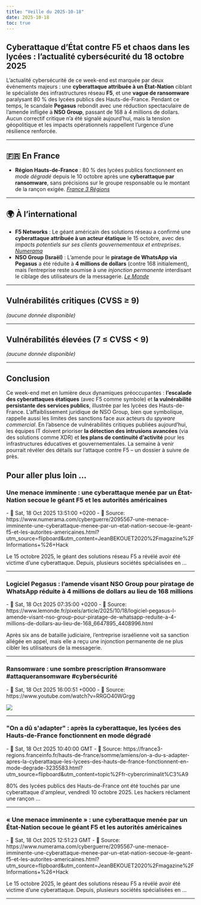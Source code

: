 ```yaml
---
title: "Veille du 2025-10-18"
date: 2025-10-18
toc: true
---
```


<aside class="toc-container md:col-span-1 md:pl-8" style="display:none">
  <div class="toc-title">Sommaire</div>
  <nav aria-label="Sommaire">
    <ul>
      <li><a href="#cyberattaque-detat-contre-f5-et-chaos-dans-les-lycees-lactualite-cybersecurite-du-18-octobre-2025">Cyberattaque d’État contre F5 et chaos dans les lycées : l’actualité cybersécurité du 18 octobre 2025</a>
      </li>
      <li><a href="#en-france">🇫🇷 En France</a>
      </li>
      <li><a href="#a-linternational">🌍 À l’international</a>
      </li>
      <li><a href="#vulnerabilites-critiques-cvss-9">Vulnérabilités critiques (CVSS ≥ 9)</a>
      </li>
      <li><a href="#vulnerabilites-elevees-7-cvss-9">Vulnérabilités élevées (7 ≤ CVSS < 9)</a>
      </li>
      <li><a href="#conclusion">Conclusion</a>
      </li>
    </ul>
  </nav>
</aside>
<script>(function(){function r(){var a=document.querySelector('article.blog-content');if(!a)return;var s=a.querySelector('aside.toc-container');if(!s||s.dataset.tocRelocated==='1')return;var p=a.parentElement;if(!p)return;var n=a.nextElementSibling;if(s.parentElement!==p){if(n){p.insertBefore(s,n);}else{p.appendChild(s);}}else if(n!==s){p.insertBefore(s,n);}p.classList.add('md:grid','md:grid-cols-4','md:gap-8','items-start');a.classList.add('md:col-span-3');s.classList.add('md:col-span-1','md:col-start-4','md:pl-8');s.removeAttribute('style');s.dataset.tocRelocated='1';var e=document.querySelectorAll('nav#TableOfContents');e.forEach(function(t){if(t.textContent.trim()===''){var o=t;var i=t.parentElement;if(i&&i.tagName==='ASIDE'){o=i;}if(o.parentElement){o.parentElement.removeChild(o);}}});}if(document.readyState==='loading'){document.addEventListener('DOMContentLoaded',r);}else{r();}})();</script>

## Cyberattaque d’État contre F5 et chaos dans les lycées : l’actualité cybersécurité du 18 octobre 2025

L’actualité cybersécurité de ce week-end est marquée par deux événements majeurs : une **cyberattaque attribuée à un État-Nation** ciblant le spécialiste des infrastructures réseau **F5**, et une **vague de ransomware** paralysant 80 % des lycées publics des Hauts-de-France. Pendant ce temps, le scandale **Pegasus** rebondit avec une réduction spectaculaire de l’amende infligée à **NSO Group**, passant de 168 à 4 millions de dollars. Aucun correctif critique n’a été signalé aujourd’hui, mais la tension géopolitique et les impacts opérationnels rappellent l’urgence d’une résilience renforcée.

---

## 🇫🇷 En France

- **Région Hauts-de-France** : 80 % des lycées publics fonctionnent en *mode dégradé* depuis le 10 octobre après une **cyberattaque par ransomware**, sans précisions sur le groupe responsable ou le montant de la rançon exigée.
  *[France 3 Régions](https://france3-regions.franceinfo.fr/hauts-de-france/somme/amiens/on-a-du-s-adapter-apres-la-cyberattaque-les-lycees-des-hauts-de-france-fonctionnent-en-mode-degrade-3235583.html)*

---

## 🌍 À l’international

- **F5 Networks** : Le géant américain des solutions réseau a confirmé une **cyberattaque attribuée à un acteur étatique** le 15 octobre, avec des *impacts potentiels sur ses clients gouvernementaux et entreprises*.
  *[Numerama](https://www.numerama.com/cyberguerre/2095567-une-menace-imminente-une-cyberattaque-menee-par-un-etat-nation-secoue-le-geant-f5-et-les-autorites-americaines.html)*
- **NSO Group (Israël)** : L’amende pour le **piratage de WhatsApp via Pegasus** a été réduite à **4 millions de dollars** (contre 168 initialement), mais l’entreprise reste soumise à une *injonction permanente* interdisant le ciblage des utilisateurs de la messagerie.
  *[Le Monde](https://www.lemonde.fr/pixels/article/2025/10/18/logiciel-pegasus-l-amende-visant-nso-group-pour-piratage-de-whatsapp-reduite-a-4-millions-de-dollars-au-lieu-de-168_6647895_4408996.html)*

---

## Vulnérabilités critiques (CVSS ≥ 9)

*(aucune donnée disponible)*

---

## Vulnérabilités élevées (7 ≤ CVSS < 9)

*(aucune donnée disponible)*

---
## Conclusion

Ce week-end met en lumière deux dynamiques préoccupantes : **l’escalade des cyberattaques étatiques** (avec F5 comme symbole) et **la vulnérabilité persistante des services publics**, illustrée par les lycées des Hauts-de-France. L’affaiblissement juridique de NSO Group, bien que symbolique, rappelle aussi les limites des sanctions face aux acteurs du *spyware commercial*. En l’absence de vulnérabilités critiques publiées aujourd’hui, les équipes IT doivent prioriser **la détection des intrusions avancées** (via des solutions comme XDR) et **les plans de continuité d’activité** pour les infrastructures éducatives et gouvernementales. La semaine à venir pourrait révéler des détails sur l’attaque contre F5 – un dossier à suivre de près.

## Pour aller plus loin ...

<h3 class="class_h3">Une menace imminente   : une cyberattaque menée par un État-Nation secoue le géant F5 et les autorités américaines</h3>
- 📅 Sat, 18 Oct 2025 13:51:00 +0200
- 🔗 Source: https://www.numerama.com/cyberguerre/2095567-une-menace-imminente-une-cyberattaque-menee-par-un-etat-nation-secoue-le-geant-f5-et-les-autorites-americaines.html?utm_source=flipboard&amputm_content=JeanBEKOUET2020%2Fmagazine%2FInformations+%26+Hack

Le 15 octobre 2025, le géant des solutions réseau F5 a révélé avoir été victime d’une cyberattaque. Depuis, plusieurs sociétés spécialisées en ...

---

<h3 class="class_h3">Logiciel Pegasus : l’amende visant NSO Group pour piratage de WhatsApp réduite à  4 millions de dollars au lieu de 168 millions</h3>
- 📅 Sat, 18 Oct 2025 07:35:00 +0200
- 🔗 Source: https://www.lemonde.fr/pixels/article/2025/10/18/logiciel-pegasus-l-amende-visant-nso-group-pour-piratage-de-whatsapp-reduite-a-4-millions-de-dollars-au-lieu-de-168_6647895_4408996.html

Après six ans de bataille judiciaire, l’entreprise israélienne voit sa sanction allégée en appel, mais elle a reçu une injonction permanente de ne plus cibler les utilisateurs de la messagerie.

---

<h3 class="class_h3">Ransomware : une sombre prescription #ransomware #attaqueransomware #cybersécurité</h3>
- 📅 Sat, 18 Oct 2025 16:00:51 +0000
- 🔗 Source: https://www.youtube.com/watch?v=RRGO40WGrgg

<a href="https://www.youtube.com/watch?v=RRGO40WGrgg"><img src="https://img.youtube.com/vi/RRGO40WGrgg/0.jpg" /></a><br />

---

<h3 class="class_h3">"On a dû s'adapter" : après la cyberattaque, les lycées des Hauts-de-France fonctionnent en mode dégradé</h3>
- 📅 Sat, 18 Oct 2025 10:40:00 GMT
- 🔗 Source: https://france3-regions.franceinfo.fr/hauts-de-france/somme/amiens/on-a-du-s-adapter-apres-la-cyberattaque-les-lycees-des-hauts-de-france-fonctionnent-en-mode-degrade-3235583.html?utm_source=flipboard&utm_content=topic%2Ffr-cybercriminalit%C3%A9

80% des lycées publics des Hauts-de-France ont été touchés par une cyberattaque d'ampleur, vendredi 10 octobre 2025. Les hackers réclament une rançon …

---

<h3 class="class_h3">« Une menace imminente » : une cyberattaque menée par un État-Nation secoue le géant F5 et les autorités américaines</h3>
- 📅 Sat, 18 Oct 2025 12:51:23 GMT
- 🔗 Source: https://www.numerama.com/cyberguerre/2095567-une-menace-imminente-une-cyberattaque-menee-par-un-etat-nation-secoue-le-geant-f5-et-les-autorites-americaines.html?utm_source=flipboard&utm_content=JeanBEKOUET2020%2Fmagazine%2FInformations+%26+Hack

Le 15 octobre 2025, le géant des solutions réseau F5 a révélé avoir été victime d’une cyberattaque. Depuis, plusieurs sociétés spécialisées en …

---